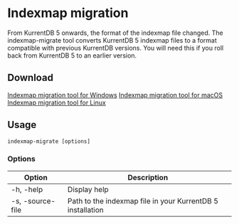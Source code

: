 # Indexmap migration

From KurrentDB 5 onwards, the format of the indexmap file changed. The indexmap-migrate tool converts KurrentDB 5 indexmap files to a format compatible with previous KurrentDB versions. You will need this if you roll back from KurrentDB 5 to an earlier version.

<!-- TODO: Refactor to VuePress -->

## Download

<p class="call-to-action">
<a href="/downloads/indexmap-migrate.windows.zip" class="btn btn--primary">Indexmap migration tool for Windows</a>
<a href="/downloads/indexmap-migrate.macos.zip" class="btn btn--primary">Indexmap migration tool for macOS</a>
<a href="/downloads/indexmap-migrate.linux.x64.zip" class="btn btn--primary">Indexmap migration tool for Linux</a>
</p>

## Usage

```shell
indexmap-migrate [options]
```

### Options

| Option           | Description                                                  |
| ---------------- | ------------------------------------------------------------ |
| -h, -help        | Display help                                                 |
| -s, -source-file | Path to the indexmap file in your KurrentDB 5 installation |
